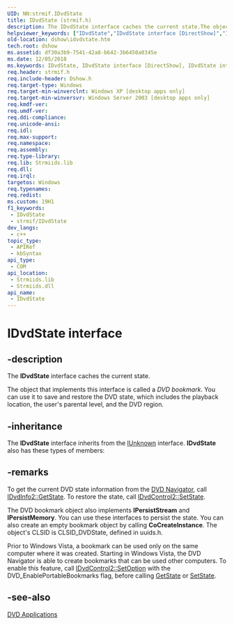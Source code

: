 ```yaml
---
UID: NN:strmif.IDvdState
title: IDvdState (strmif.h)
description: The IDvdState interface caches the current state.The object that implements this interface is called a DVD bookmark. You can use it to save and restore the DVD state, which includes the playback location, the user's parental level, and the DVD region.
helpviewer_keywords: ["IDvdState","IDvdState interface [DirectShow]","IDvdState interface [DirectShow]","described","IDvdStateInterface","dshow.idvdstate","strmif/IDvdState"]
old-location: dshow\idvdstate.htm
tech.root: dshow
ms.assetid: df30a3b9-7541-42a8-b642-3b6450a0345e
ms.date: 12/05/2018
ms.keywords: IDvdState, IDvdState interface [DirectShow], IDvdState interface [DirectShow],described, IDvdStateInterface, dshow.idvdstate, strmif/IDvdState
req.header: strmif.h
req.include-header: Dshow.h
req.target-type: Windows
req.target-min-winverclnt: Windows XP [desktop apps only]
req.target-min-winversvr: Windows Server 2003 [desktop apps only]
req.kmdf-ver: 
req.umdf-ver: 
req.ddi-compliance: 
req.unicode-ansi: 
req.idl: 
req.max-support: 
req.namespace: 
req.assembly: 
req.type-library: 
req.lib: Strmiids.lib
req.dll: 
req.irql: 
targetos: Windows
req.typenames: 
req.redist: 
ms.custom: 19H1
f1_keywords:
 - IDvdState
 - strmif/IDvdState
dev_langs:
 - c++
topic_type:
 - APIRef
 - kbSyntax
api_type:
 - COM
api_location:
 - Strmiids.lib
 - Strmiids.dll
api_name:
 - IDvdState
---
```


# IDvdState interface


## -description

The <b>IDvdState</b> interface caches the current state.

The object that implements this interface is called a <i>DVD bookmark</i>. You can use it to save and restore the DVD state, which includes the playback location, the user's parental level, and the DVD region.

## -inheritance

The <b>IDvdState</b> interface inherits from the <a href="/windows/desktop/api/unknwn/nn-unknwn-iunknown">IUnknown</a> interface. <b>IDvdState</b> also has these types of members:

## -remarks

To get the current DVD state information from the <a href="/windows/desktop/DirectShow/dvd-navigator-filter">DVD Navigator</a>, call <a href="/windows/desktop/api/strmif/nf-strmif-idvdinfo2-getstate">IDvdInfo2::GetState</a>. To restore the state, call <a href="/windows/desktop/api/strmif/nf-strmif-idvdcontrol2-setstate">IDvdControl2::SetState</a>.

The DVD bookmark object also implements <b>IPersistStream</b> and <b>IPersistMemory</b>. You can use these interfaces to persist the state. You can also create an empty bookmark object by calling <b>CoCreateInstance</b>. The object's CLSID is CLSID_DVDState, defined in uuids.h.

Prior to Windows Vista, a bookmark can be used only on the same computer where it was created. Starting in Windows Vista, the DVD Navigator is able to create bookmarks that can be used other computers. To enable this feature, call <a href="/windows/desktop/api/strmif/nf-strmif-idvdcontrol2-setoption">IDvdControl2::SetOption</a> with the DVD_EnablePortableBookmarks flag, before calling <a href="/windows/desktop/api/strmif/nf-strmif-idvdinfo2-getstate">GetState</a> or <a href="/windows/desktop/api/strmif/nf-strmif-idvdcontrol2-setstate">SetState</a>.

## -see-also

<a href="/windows/desktop/DirectShow/dvd-applications">DVD Applications</a>
